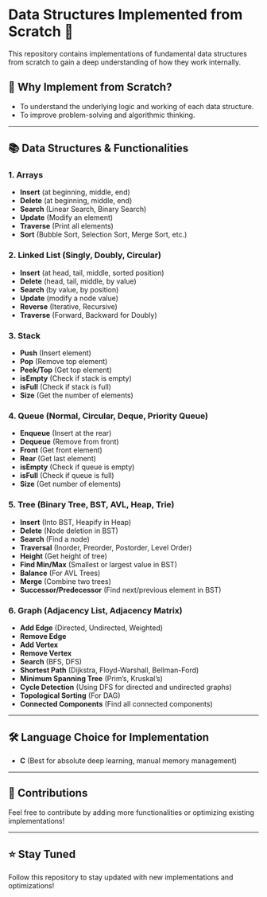 # Data Structures Implemented from Scratch 🚀

This repository contains implementations of fundamental data structures from scratch to gain a deep understanding of how they work internally.

## 📌 Why Implement from Scratch?
- To understand the underlying logic and working of each data structure.
- To improve problem-solving and algorithmic thinking.

---

## 📚 Data Structures & Functionalities

### 1. Arrays
- **Insert** (at beginning, middle, end)
- **Delete** (at beginning, middle, end)
- **Search** (Linear Search, Binary Search)
- **Update** (Modify an element)
- **Traverse** (Print all elements)
- **Sort** (Bubble Sort, Selection Sort, Merge Sort, etc.)

### 2. Linked List (Singly, Doubly, Circular)
- **Insert** (at head, tail, middle, sorted position)
- **Delete** (head, tail, middle, by value)
- **Search** (by value, by position)
- **Update** (modify a node value)
- **Reverse** (Iterative, Recursive)
- **Traverse** (Forward, Backward for Doubly)

### 3. Stack
- **Push** (Insert element)
- **Pop** (Remove top element)
- **Peek/Top** (Get top element)
- **isEmpty** (Check if stack is empty)
- **isFull** (Check if stack is full)
- **Size** (Get the number of elements)

### 4. Queue (Normal, Circular, Deque, Priority Queue)
- **Enqueue** (Insert at the rear)
- **Dequeue** (Remove from front)
- **Front** (Get front element)
- **Rear** (Get last element)
- **isEmpty** (Check if queue is empty)
- **isFull** (Check if queue is full)
- **Size** (Get number of elements)

### 5. Tree (Binary Tree, BST, AVL, Heap, Trie)
- **Insert** (Into BST, Heapify in Heap)
- **Delete** (Node deletion in BST)
- **Search** (Find a node)
- **Traversal** (Inorder, Preorder, Postorder, Level Order)
- **Height** (Get height of tree)
- **Find Min/Max** (Smallest or largest value in BST)
- **Balance** (For AVL Trees)
- **Merge** (Combine two trees)
- **Successor/Predecessor** (Find next/previous element in BST)

### 6. Graph (Adjacency List, Adjacency Matrix)
- **Add Edge** (Directed, Undirected, Weighted)
- **Remove Edge**
- **Add Vertex**
- **Remove Vertex**
- **Search** (BFS, DFS)
- **Shortest Path** (Dijkstra, Floyd-Warshall, Bellman-Ford)
- **Minimum Spanning Tree** (Prim’s, Kruskal’s)
- **Cycle Detection** (Using DFS for directed and undirected graphs)
- **Topological Sorting** (For DAG)
- **Connected Components** (Find all connected components)

---

## 🛠️ Language Choice for Implementation

- **C** (Best for absolute deep learning, manual memory management)

---

## 📌 Contributions
Feel free to contribute by adding more functionalities or optimizing existing implementations!

---

## ⭐ Stay Tuned
Follow this repository to stay updated with new implementations and optimizations!
